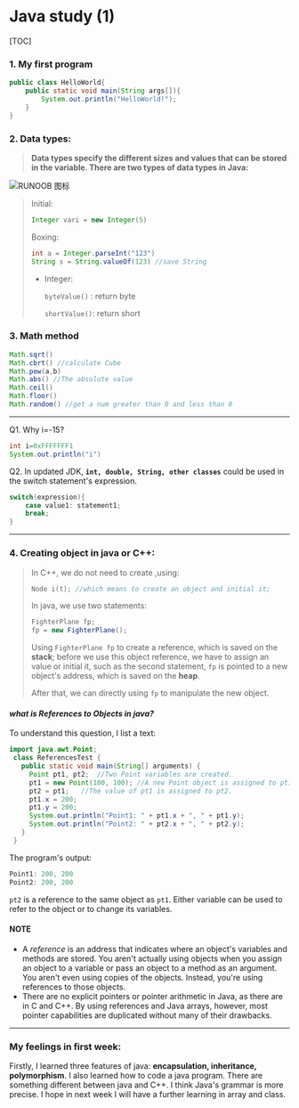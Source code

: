 # Java study (1)

[TOC]



### 1. My first program

````java
public class HelloWorld{
    public static void main(String args[]){
        System.out.println("HelloWorld!");
    }
}
````

### 2. Data types:

> **Data types specify the different sizes and values that can be stored in the variable. There are two types of data types in Java:**

![RUNOOB 图标](https://static.javatpoint.com/images/java-data-types.png)

>  Initial:
>
> ```java
> Integer vari = new Integer(5)
> ```
>
> Boxing:
>
> ```java
> int a = Integer.parseInt("123")
> String s = String.valueOf(123) //save String
> ```
>
> + Integer: 
>
>   `byteValue()` : return byte     
>
>   `shortValue()`: return short

### 3. Math method

``` java
Math.sqrt()
Math.cbrt() //calculate Cube
Math.pow(a,b)
Math.abs() //The absolute value
Math.ceil()
Math.floor()
Math.random() //get a num greater than 0 and less than 0
```

***

Q1. Why i=-15?

```java
int i=0xFFFFFFF1
System.out.println("i")
```

Q2.  In updated JDK, **`int, double, String, other classes`** could be used in the switch statement's expression.

```java
switch(expression){
    case value1: statement1;
    break;
}
```

***

### 4. Creating object in java or C++:

> In C++, we do not need to create ,using:
>
> ```c++
> Node i(t); //which means to create an object and initial it;
> ```
>
> In java, we use two statements:
>
> ```java
> FighterPlane fp;
> fp = new FighterPlane();
> ```
>
> Using `FighterPlane fp` to create a reference, which is saved on the **stack**; before we use this object reference, we have to assign an value or initial it, such as the second statement, `fp` is pointed to a new object's address, which is saved on the **heap**.
>
> After that, we can directly using `fp` to manipulate the new object.

#### *what is References to Objects in java?* 

To understand this question, I list a text:

```java
import java.awt.Point;
 class ReferencesTest {
   public static void main(String[] arguments) {
     Point pt1, pt2;  //Two Point variables are created.
     pt1 = new Point(100, 100); //A new Point object is assigned to pt1. 
     pt2 = pt1;   //The value of pt1 is assigned to pt2.
     pt1.x = 200;
     pt1.y = 200;
     System.out.println("Point1: " + pt1.x + ", " + pt1.y);
     System.out.println("Point2: " + pt2.x + ", " + pt2.y);
   }
 }
```

The program's output:

```java
Point1: 200, 200
Point2: 200, 200
```

`pt2` is a reference to the same object as `pt1`. Either variable can be used to refer to the object or to change its variables.

#### NOTE

- A *reference* is an address that indicates where an object's variables and methods are stored. You aren't actually using objects when you assign an object to a variable or pass an object to a method as an argument. You aren't even using copies of the objects. Instead, you're using references to those objects.
- There are no explicit pointers or pointer arithmetic in Java, as there are in C and C++. By using references and Java arrays, however, most pointer capabilities are duplicated without many of their drawbacks.

***

### My feelings in first week:

Firstly, I learned three features of java: **encapsulation, inheritance, polymorphism**. I also learned how to code a java program. There are something different between java and C++. I think Java's grammar is more  precise. I hope in next week I will have a further learning in array and class.

